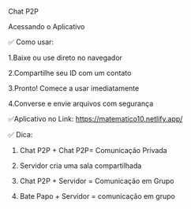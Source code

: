 Chat P2P

Acessando o Aplicativo

✅ Como usar:

1.Baixe ou use direto no navegador

2.Compartilhe seu ID com um contato

3.Pronto! Comece a usar imediatamente

4.Converse e envie arquivos com segurança

✅Aplicativo no Link: https://matematico10.netlify.app/

✅ Dica:

1. Chat P2P + Chat P2P= Comunicação Privada

2. Servidor cria uma sala compartilhada

3. Chat P2P + Servidor = Comunicação em Grupo

4. Bate Papo + Servidor = comunicação em grupo
